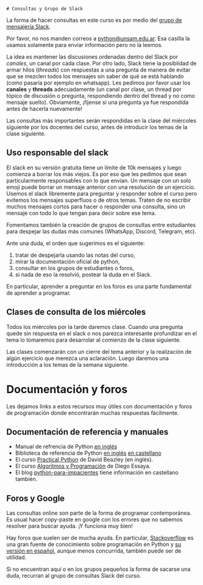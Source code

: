     # Consultas y Grupo de Slack

La forma de hacer consultas en este curso es por medio del [grupo de mensajería Slack](https://join.slack.com/t/python-unsam-2021c1/shared_invite/zt-mgpaq6fb-7UxVugBXjNc8YfWA_xJi1g).

Por favor, no nos manden correos a <python@unsam.edu.ar>. Esa casilla la usamos solamente para enviar información pero no la leemos.

La idea es mantener las discusiones ordenadas dentro del Slack por *canales*,  un canal por cada clase. Por otro lado, Slack tiene la posiblidad de armar hilos (*threads*) con respuestas  a una pregunta de manera de evitar que se mezclen todos los mensajes sin saber de qué se está hablando (como pasaría por ejemplo en whatsapp). Les pedimos por favor usar los **canales** y **threads** adecuadamente (un canal por clase, un thread por tópico de discusión o pregunta, respondiendo dentro del thread y no como mensaje suelto). Obviamente, ¡fíjense si una pregunta ya fue respondida antes de hacerla nuevamente!

Las consultas más importantes serán respondidas en la clase del miércoles siguiente por los docentes del curso, antes de introducir los temas de la clase siguiente.

## Uso responsable del slack

El slack en su versión gratuita tiene un límite de 10k mensajes y luego comienza a borrar los más viejos. Es por eso que les pedimos que sean particularmente responsables con lo que envían. Un mensaje con un solo emoji puede borrar un mensaje anterior con una resolución de un ejercicio. Usemos el slack libremente para preguntar y responder sobre el curso pero evitemos los mensajes superfluos o de otros temas. Traten de no escribir muchos mensajes cortos para hacer o responder una consulta, sino un mensaje con todo lo que tengan para decir sobre ese tema.

Fomentamos también la creación de grupos de consultas entre estudiantes para despejar las dudas más comunes (WhatsApp, Discord, Telegram, etc).

Ante una duda, el orden que sugerimos es el siguiente:
1. tratar de despejarla usando las notas del curso,
2. mirar la documentación oficial de python,
3. consultar en los grupos de estudiantes o foros,
4. si nada de eso la resolvió, postear la duda en el Slack.

En particular, aprender a preguntar en los foros es una parte fundamental de aprender a programar.


## Clases de consulta de los miércoles

Todos los miércoles por la tarde daremos clase. Cuando una pregunta quede sin respuesta en el slack o nos parezca interesante profundizar en el tema lo tomaremos para desarrolar al comienzo de la clase siguiente. 

Las clases comenzarán con un cierre del tema anterior y la realización de algún ejercicio que merezca una aclaración. Luego daremos una introducción a los temas de la semana siguiente.

# Documentación y foros

Les dejamos links a estos recursos muy útiles con documentación y foros de programación donde encontrarán muchas respuestas fácilmente.

## Documentación de referencia y manuales

* Manual de refrencia de Python [en inglés](https://docs.python.org/3/reference/index.html) 
* Biblioteca de referencia de Python [en inglés](https://docs.python.org/3/library/index.html) [en castellano](http://pyspanishdoc.sourceforge.net/lib/lib.html)
* El curso [Practical Python](https://github.com/dabeaz-course/practical-python) de David Beazley (en inglés).
* El curso [Algoritmos y Programación](https://algoritmos1rw.ddns.net/) de Diego Essaya.
* El blog [python-para-impacientes](https://python-para-impacientes.blogspot.com/p/indice.html) tiene información en castellano también.

## Foros y Google

Las consultas online son parte de la forma de programar contemporánea. Es usual hacer copy-paste en google con los errores que no sabemos resolver para buscar ayuda. ¡Y funciona muy bien!

Hay foros que suelen ser de mucha ayuda. En particular, [Stackoverflow](https://stackoverflow.com/) es una gran fuente de conocimiento sobre programación en Python y [su versión en español](https://es.stackoverflow.com/), aunque menos concurrida, también puede ser de utilidad.

Si no encuentran aquí o en los grupos pequeños la forma de sacarse una duda, recurran al grupo de consultas Slack del curso.
